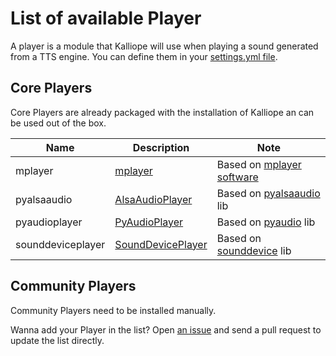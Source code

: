 # List of available Player

A player is a module that Kalliope will use when playing a sound generated from a TTS engine.
You can define them in your [settings.yml file](settings.md). 

## Core Players
Core Players are already packaged with the installation of Kalliope an can be used out of the box.

| Name              | Description                                                          | Note                                                                                    |
|-------------------|----------------------------------------------------------------------|-----------------------------------------------------------------------------------------|
| mplayer           | [mplayer](../kalliope/players/mplayer/README.md)                     | Based on [mplayer software](http://www.mplayerhq.hu/design7/news.html)                  |
| pyalsaaudio       | [AlsaAudioPlayer](../kalliope/players/pyalsaaudio/README.md)         | Based on [pyalsaaudio](https://larsimmisch.github.io/pyalsaaudio/libalsaaudio.html) lib |
| pyaudioplayer     | [PyAudioPlayer](../kalliope/players/pyaudioplayer/README.md)         | Based on [pyaudio](https://people.csail.mit.edu/hubert/pyaudio/docs/) lib               |
| sounddeviceplayer | [SoundDevicePlayer](../kalliope/players/sounddeviceplayer/README.md) | Based on [sounddevice](https://pypi.python.org/pypi/sounddevice) lib                    |

## Community Players
Community Players need to be installed manually.

Wanna add your Player in the list? Open [an issue](../../issues) and send a pull request to update the list directly.

